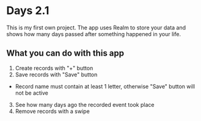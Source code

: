 # Days 2.1
This is my first own project. The app uses Realm to store your data and shows how many days passed after something happened in your life.

## What you can do with this app

1. Create records with "+" button
2. Save records with "Save" button
* Record name must contain at least 1 letter, otherwise "Save" button will not be active
3. See how many days ago the recorded event took place
4. Remove records with a swipe
